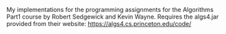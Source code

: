 My implementations for the programming assignments for the Algorithms Part1 course by Robert Sedgewick and Kevin Wayne. Requires the algs4.jar provided from their website: https://algs4.cs.princeton.edu/code/
